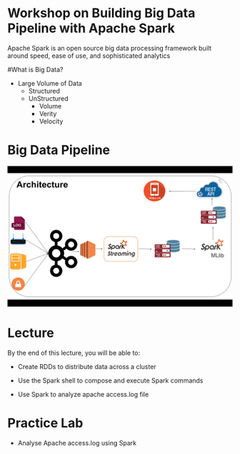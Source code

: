 # Workshop on Building Big Data Pipeline with Apache Spark

Apache Spark is an open source big data processing framework built around speed, ease of use, and sophisticated analytics

#What is Big Data?
 - Large Volume of Data
    - Structured
    - UnStructured
       - Volume
       - Verity
       - Velocity

# Big Data Pipeline
<img src = "https://github.com/Jayaradha/WorkShop/blob/master/Screen%20Shot%202016-09-13%20at%2011.04.15%20AM.png?raw=true">

# Lecture

By the end of this lecture, you will be able to:

- Create RDDs to distribute data across a cluster

- Use the Spark shell to compose and execute Spark commands

- Use Spark to analyze apache access.log file

# Practice Lab 

 - Analyse Apache access.log using Spark
